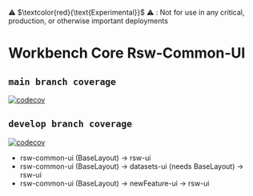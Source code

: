 ⚠️ $\textcolor{red}{\text{Experimental}}$ ⚠️ : Not for use in any critical, production, or otherwise important deployments

# Workbench Core Rsw-Common-UI
## `main branch coverage`
[![codecov](https://codecov.io/github/aws-solutions/research-service-workbench-on-aws/branch/main/graph/badge.svg?flag=workbench-core-rsw-common-ui)](https://app.codecov.io/github/aws-solutions/research-service-workbench-on-aws/tree/main)

## `develop branch coverage`
[![codecov](https://codecov.io/github/aws-solutions/research-service-workbench-on-aws/branch/develop/graph/badge.svg?flag=workbench-core-rsw-common-ui)](https://app.codecov.io/github/aws-solutions/research-service-workbench-on-aws/tree/develop)

- rsw-common-ui (BaseLayout) -> rsw-ui
- rsw-common-ui (BaseLayout) -> datasets-ui (needs BaseLayout) -> rsw-ui
- rsw-common-ui (BaseLayout) -> newFeature-ui -> rsw-ui